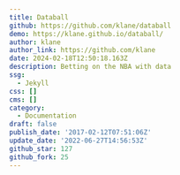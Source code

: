 ```yaml
---
title: Databall
github: https://github.com/klane/databall
demo: https://klane.github.io/databall/
author: klane
author_link: https://github.com/klane
date: 2024-02-18T12:50:18.163Z
description: Betting on the NBA with data
ssg:
  - Jekyll
css: []
cms: []
category:
  - Documentation
draft: false
publish_date: '2017-02-12T07:51:06Z'
update_date: '2022-06-27T14:56:53Z'
github_star: 127
github_fork: 25
---
```

